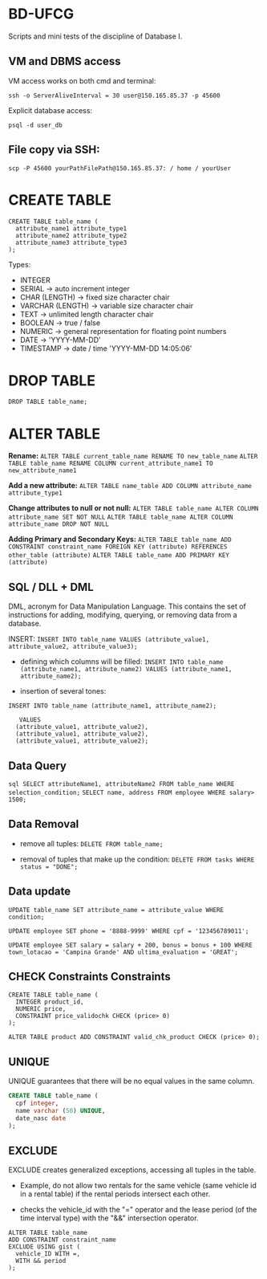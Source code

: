 # BD-UFCG
Scripts and mini tests of the discipline of Database I.

## VM and DBMS access
VM access works on both cmd and terminal:
```shell
ssh -o ServerAliveInterval = 30 user@150.165.85.37 -p 45600
```

Explicit database access:
```shell
psql -d user_db
```

## File copy via SSH:
```shell
scp -P 45600 yourPathFilePath@150.165.85.37: / home / yourUser
```

# CREATE TABLE
```
CREATE TABLE table_name (
  attribute_name1 attribute_type1
  attribute_name2 attribute_type2
  attribute_name3 attribute_type3
);
```
Types:
* INTEGER
* SERIAL -> auto increment integer
* CHAR (LENGTH) -> fixed size character chair
* VARCHAR (LENGTH) -> variable size character chair
* TEXT -> unlimited length character chair
* BOOLEAN -> true / false
* NUMERIC -> general representation for floating point numbers
* DATE -> 'YYYY-MM-DD'
* TIMESTAMP -> date / time 'YYYY-MM-DD 14:05:06'


# DROP TABLE
```DROP TABLE table_name;```
  
# ALTER TABLE

**Rename:**
```ALTER TABLE current_table_name RENAME TO new_table_name```
```ALTER TABLE table_name RENAME COLUMN current_attribute_name1 TO new_attribute_name1```

**Add a new attribute:**
```ALTER TABLE name_table ADD COLUMN attribute_name attribute_type1```

**Change attributes to null or not null:**
```ALTER TABLE table_name ALTER COLUMN attribute_name SET NOT NULL```
```ALTER TABLE table_name ALTER COLUMN attribute_name DROP NOT NULL```

**Adding Primary and Secondary Keys:**
```ALTER TABLE table_name ADD CONSTRAINT constraint_name FOREIGN KEY (attribute) REFERENCES other_table (attribute)```
```ALTER TABLE table_name ADD PRIMARY KEY (attribute)```

## SQL / DLL + DML
DML, acronym for Data Manipulation Language. This contains the set of instructions for adding, modifying, querying, or removing data from a database.

INSERT:
```INSERT INTO table_name VALUES (attribute_value1, attribute_value2, attribute_value3); ```

- defining which columns will be filled:
```INSERT INTO table_name (attribute_name1, attribute_name2) VALUES (attribute_name1, attribute_name2); ```

- insertion of several tones:

```INSERT INTO table_name (attribute_name1, attribute_name2); ```
``` 
   VALUES
  (attribute_value1, attribute_value2),
  (attribute_value1, attribute_value2),
  (attribute_value1, attribute_value2); 
  ```

## Data Query
 
```sql SELECT attributeName1, attributeName2 FROM table_name WHERE selection_condition;```
```SELECT name, address FROM employee WHERE salary> 1500;```

## Data Removal

- remove all tuples:
```DELETE FROM table_name;```

- removal of tuples that make up the condition:
```DELETE FROM tasks WHERE status = "DONE";```

## Data update

```UPDATE table_name SET attribute_name = attribute_value WHERE condition;```

```UPDATE employee SET phone = '8888-9999' WHERE cpf = '123456789011';```

```UPDATE employee SET salary = salary + 200, bonus = bonus + 100 WHERE town_lotacao = 'Campina Grande' AND ultima_evaluation = 'GREAT';```


## CHECK Constraints Constraints

```
CREATE TABLE table_name (
  INTEGER product_id,
  NUMERIC price,
  CONSTRAINT price_validochk CHECK (price> 0)
); 
```

```ALTER TABLE product ADD CONSTRAINT valid_chk_product CHECK (price> 0);```

## UNIQUE
UNIQUE guarantees that there will be no equal values ​​in the same column.

```sql
CREATE TABLE table_name (
  cpf integer,
  name varchar (50) UNIQUE,
  date_nasc date
);
```

## EXCLUDE

EXCLUDE creates generalized exceptions, accessing all tuples in the table.

- Example, do not allow two rentals for the same vehicle (same vehicle id in a rental table) if the rental periods intersect each other.

- checks the vehicle_id with the "=" operator and the lease period (of the time interval type) with the "&&" intersection operator.

```
ALTER TABLE table_name
ADD CONSTRAINT constraint_name
EXCLUDE USING gist (
  vehicle_ID WITH =,
  WITH && period
);
```
